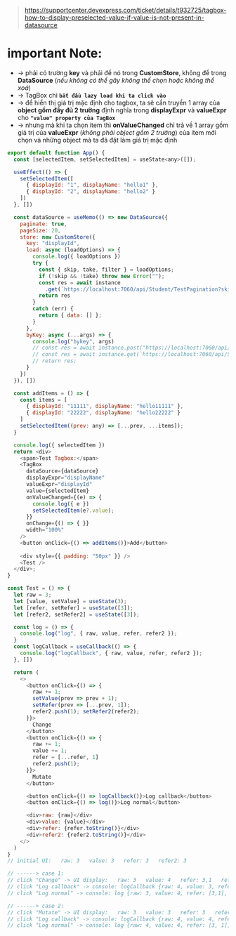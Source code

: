 > https://supportcenter.devexpress.com/ticket/details/t932725/tagbox-how-to-display-preselected-value-if-value-is-not-present-in-datasource

# important Note:
* -> phải có trường **key** và phải để nó trong **CustomStore**, không để trong **DataSource** (_nếu không có thể gây không thể chọn hoặc không thể xoá_)
* -> TagBox chỉ **`bắt đầu lazy load khi ta click vào`**
* -> để hiển thị giá trị mặc định cho tagbox, ta sẽ cần truyền 1 array của **object gồm đẩy đủ 2 trường** định nghĩa trong **displayExpr** và **valueExpr** cho **`"value" property của TagBox`**
* -> nhưng mà khi ta chọn item thì **onValueChanged** chỉ trả về 1 array gồm giá trị của **valueExpr** (_không phải object gồm 2 trường_) của item mới chọn và những object mà ta đã đặt làm giá trị mặc định

```js
export default function App() {
  const [selectedItem, setSelectedItem] = useState<any>([]);

  useEffect(() => {
    setSelectedItem([
      { displayId: "1", displayName: "hello1" },
      { displayId: "2", displayName: "hello2" }
    ])
  }, [])

  const dataSource = useMemo(() => new DataSource({
    paginate: true,
    pageSize: 20,
    store: new CustomStore({
      key: "displayId",
      load: async (loadOptions) => {
        console.log({ loadOptions })
        try {
          const { skip, take, filter } = loadOptions;
          if (!skip && !take) throw new Error("");
          const res = await instance
            .get(`https://localhost:7060/api/Student/TestPagination?skip=${skip}&take=${take}`)
          return res
        }
        catch (err) {
          return { data: [] };
        }
      },
      byKey: async (...args) => {
        console.log("bykey", args)
        // const res = await instance.post("https://localhost:7060/api/Student/GetByIds", key);
        // const res = await instance.get(`https://localhost:7060/api/Student/GetByIdTestPagination?Id=${key}`);
        // return res;
      }
    })
  }), [])

  const addItems = () => {
    const items = [
      { displayId: "11111", displayName: "hello11111" },
      { displayId: "22222", displayName: "hello22222" }
    ]
    setSelectedItem((prev: any) => [...prev, ...items]);
  }

  console.log({ selectedItem })
  return <div>
    <span>Test Tagbox:</span>
    <TagBox
      dataSource={dataSource}
      displayExpr="displayName"
      valueExpr="displayId"
      value={selectedItem}
      onValueChanged={(e) => {
        console.log({ e })
        setSelectedItem(e?.value);
      }}
      onChange={() => { }}
      width="100%"
    />
    <button onClick={() => addItems()}>Add</button>
   
    <div style={{ padding: "50px" }} />
    <Test />
  </div>;
}

const Test = () => {
  let raw = 3;
  let [value, setValue] = useState(3);
  let [refer, setRefer] = useState([3]);
  let [refer2, setRefer2] = useState([3]);

  const log = () => {
    console.log("log", { raw, value, refer, refer2 });
  }
  const logCallback = useCallback(() => {
    console.log("logCallback", { raw, value, refer, refer2 });
  }, [])

  return (
    <>
      <button onClick={() => {
        raw += 1;
        setValue(prev => prev + 1);
        setRefer(prev => [...prev, 1]);
        refer2.push(1); setRefer2(refer2);
      }}>
        Change
      </button>
      <button onClick={() => {
        raw += 1;
        value += 1;
        refer = [...refer, 1]
        refer2.push(1);
      }}>
        Mutate
      </button>

      <button onClick={() => logCallback()}>Log callback</button>
      <button onClick={() => log()}>Log normal</button>

      <div>raw: {raw}</div>
      <div>value: {value}</div>
      <div>refer: {refer.toString()}</div>
      <div>refer2: {refer2.toString()}</div>
    </>
  )
}
// initial UI:   raw: 3   value: 3   refer: 3   refer2: 3

// ------> case 1:
// click "Change" -> UI display:   raw: 3   value: 4   refer: 3,1   refer2: 3,1
// click "Log callback" -> console: logCallback {raw: 4, value: 3, refer: [3], refer2: [3,1]
// click "Log normal" -> console: log {raw: 3, value: 4, refer: [3,1], refer2: [3,1]

// ------> case 2:
// click "Mutate" -> UI display:   raw: 3   value: 3   refer: 3   refer2: 3
// click "Log callback" -> console: logCallback {raw: 4, value: 4, refer: [3,1], refer2: [3,1]}
// click "Log normal" -> console: log {raw: 4, value: 4, refer: [3, 1], refer2: [3, 1]}
```